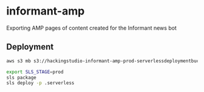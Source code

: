 # informant-amp
Exporting AMP pages of content created for the Informant news bot

## Deployment

```bash
aws s3 mb s3://hackingstudio-informant-amp-prod-serverlessdeploymentbucket --region eu-central-1
```

```bash
export SLS_STAGE=prod
sls package
sls deploy -p .serverless
```
